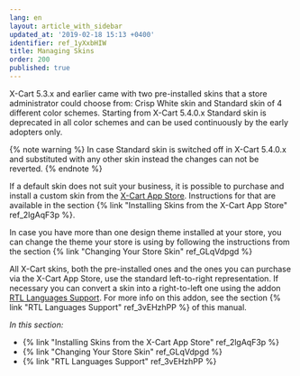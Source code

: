 ```yaml
---
lang: en
layout: article_with_sidebar
updated_at: '2019-02-18 15:13 +0400'
identifier: ref_1yXxbHIW
title: Managing Skins
order: 200
published: true
---
```

X-Cart 5.3.x and earlier came with two pre-installed skins that a store administrator could choose from: Crisp White skin and Standard skin of 4 different color schemes. Starting from X-Cart 5.4.0.x Standard skin is deprecated in all color schemes and can be used continuously by the early adopters only. 

{% note warning %}
In case Standard skin is switched off in X-Cart 5.4.0.x and substituted with any other skin instead the changes can not be reverted.
{% endnote %}

If a default skin does not suit your business, it is possible to purchase and install a custom skin from the [X-Cart App Store](https://market.x-cart.com/ecommerce-templates/). 
Instructions for that are available in the section {% link "Installing Skins from the X-Cart App Store" ref_2lgAqF3p %}.

In case you have more than one design theme installed at your store, you can change the theme your store is using by following the instructions from the section {% link "Changing Your Store Skin" ref_GLqVdpgd %}

All X-Cart skins, both the pre-installed ones and the ones you can purchase via the X-Cart App Store, use the standard left-to-right representation. If necessary you can convert a skin into a right-to-left one using the addon [RTL Languages Support](https://market.x-cart.com/addons/standard-rtl-skin.html). For more info on this addon, see the section {% link "RTL Languages Support" ref_3vEHzhPP %} of this manual.

_In this section:_

*  {% link "Installing Skins from the X-Cart App Store" ref_2lgAqF3p %}
*  {% link "Changing Your Store Skin" ref_GLqVdpgd %}
*  {% link "RTL Languages Support" ref_3vEHzhPP %}
